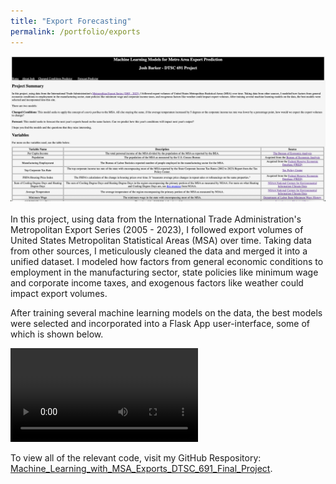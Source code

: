 ```yaml
---
title: "Export Forecasting"
permalink: /portfolio/exports
---
```

![exports](/assets/images/Exports_Flask_App-1.png) <br><br>
In this project, using data from the International Trade Administration's Metropolitan Export Series (2005 - 2023), I followed export volumes of United States Metropolitan Statistical Areas (MSA) over time. Taking data from other sources, I meticulously cleaned the data and merged it into a unified dataset. I modeled how factors from general economic conditions to employment in the manufacturing sector, state policies like minimum wage and corporate income taxes, and exogenous factors like weather could impact export volumes. 

After training several machine learning models on the data, the best models were selected and incorporated into a Flask App user-interface, some of which is shown below.

![exports](/assets/audiovisual/Exports_Flask_App.mov)<br>

To view all of the relevant code, visit my GitHub Respository: <a href = "https://github.com/joshevanbarker/Machine_Learning_with_MSA_Exports_DTSC_691_Final_Project">Machine_Learning_with_MSA_Exports_DTSC_691_Final_Project</a>.
